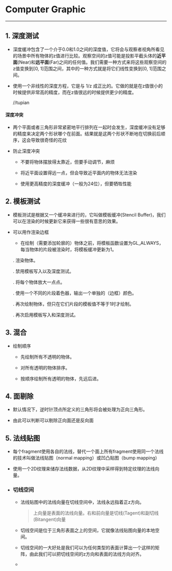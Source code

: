 # Computer Graphic

---

## 1. 深度测试

- 深度缓冲包含了一个介于0.0和1.0之间的深度值，它将会与观察者视角所看见的场景中所有物体的z值进行比较。观察空间的z值可能是投影平截头体的**近平面**(Near)和**远平面**(Far)之间的任何值。我们需要一种方式来将这些观察空间的z值变换到[0, 1]范围之间，其中的一种方式就是将它们线性变换到[0, 1]范围之间。

- 使用一个非线性的深度方程，它是与 1/z 成正比的。它做的就是在z值很小的时候提供非常高的精度，而在z值很远的时候提供更少的精度。
  
  //tupian

#### 深度冲突

- 两个平面或者三角形非常紧密地平行排列在一起时会发生，深度缓冲没有足够的精度来决定两个形状哪个在前面。结果就是这两个形状不断地在切换前后顺序，这会导致很奇怪的花纹

- 防止深度冲突
  
  - 不要将物体摆放得太靠近，但要手动调节，麻烦
  
  - 将近平面设置得远一点，但会导致近平面内的物体无法渲染
  
  - 使用更高精度的深度缓冲（一般为24位），但要牺牲性能

## 2. 模板测试

- 模板测试是根据又一个缓冲来进行的，它叫做模板缓冲(Stencil Buffer)，我们可以在渲染的时候更新它来获得一些很有意思的效果。

- 可以用作渲染边框
  
  - 在绘制（需要添加轮廓的）物体之前，将模板函数设置为GL_ALWAYS，每当物体的片段被渲染时，将模板缓冲更新为1。
  
  . 渲染物体。
  
  . 禁用模板写入以及深度测试。
  
  . 将每个物体放大一点点。
  
  . 使用一个不同的片段着色器，输出一个单独的（边框）颜色。
  
  . 再次绘制物体，但只在它们片段的模板值不等于1时才绘制。
  
  . 再次启用模板写入和深度测试。

## 3. 混合

- 绘制顺序
  
  - 先绘制所有不透明的物体。
  
  - 对所有透明的物体排序。
  
  - 按顺序绘制所有透明的物体，先远后进。

## 4. 面剔除

- 默认情况下，逆时针顶点所定义的三角形将会被处理为正向三角形。

- 由此可以判断可以剔除正向面还是反向面

## 5. 法线贴图

- 每个fragment使用各自的法线，替代一个面上所有fragment使用同一个法线的技术叫做法线贴图（normal mapping）或凹凸贴图（bump mapping）

- 使用一个2D纹理来储存法线数据，从2D纹理中采样得到特定纹理的法线向量。

- ### 切线空间
  
  - 法线贴图中的法线向量在切线空间中，法线永远指着正z方向。
    
    > 上向量是表面的法线向量。右和前向量是切线(Tagent)和副切线(Bitangent)向量
  
  - 切线空间是位于三角形表面之上的空间，它就像法线贴图向量的本地空间。
  
  - 切线空间的一大好处是我们可以为任何类型的表面计算出一个这样的矩阵，由此我们可以把切线空间的z方向和表面的法线方向对齐。
  
  - 
